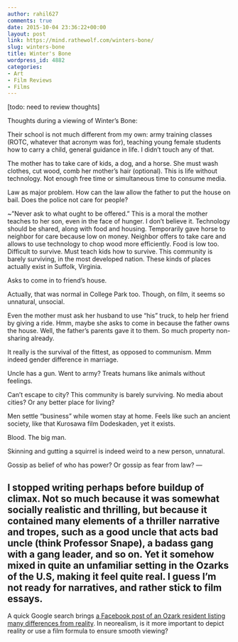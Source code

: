 ```yaml
---
author: rahil627
comments: true
date: 2015-10-04 23:36:22+00:00
layout: post
link: https://mind.rathewolf.com/winters-bone/
slug: winters-bone
title: Winter's Bone
wordpress_id: 4882
categories:
- Art
- Film Reviews
- Films
---
```


[todo: need to review thoughts]

Thoughts during a viewing of Winter’s Bone:

Their school is not much different from my own: army training classes (ROTC, whatever that acronym was for), teaching young female students how to carry a child, general guidance in life. I didn’t touch any of that.

The mother has to take care of kids, a dog, and a horse. She must wash clothes, cut wood, comb her mother’s hair (optional). This is life without technology. Not enough free time or simultaneous time to consume media.

Law as major problem. How can the law allow the father to put the house on bail. Does the police not care for people?

~”Never ask to what ought to be offered.” This is a moral the mother teaches to her son, even in the face of hunger. I don’t believe it. Technology should be shared, along with food and housing.
Temporarily gave horse to neighbor for care because low on money. Neighbor offers to take care and allows to use technology to chop wood more efficiently. Food is low too. Difficult to survive.
Must teach kids how to survive. This community is barely surviving, in the most developed nation. These kinds of places actually exist in Suffolk, Virginia.

Asks to come in to friend’s house.

Actually, that was normal in College Park too. Though, on film, it seems so unnatural, unsocial.

Even the mother must ask her husband to use “his” truck, to help her friend by giving a ride. Hmm, maybe she asks to come in because the father owns the house. Well, the father’s parents gave it to them. So much property non-sharing already.

It really is the survival of the fittest, as opposed to communism.
Mmm indeed gender difference in marriage.

Uncle has a gun. Went to army? Treats humans like animals without feelings.

Can’t escape to city? This community is barely surviving. No media about cities? Or any better place for living?

Men settle “business” while women stay at home. Feels like such an ancient society, like that Kurosawa film Dodeskaden, yet it exists.

Blood. The big man.

Skinning and gutting a squirrel is indeed weird to a new person, unnatural.

Gossip as belief of who has power? Or gossip as fear from law?
—

I stopped writing perhaps before buildup of climax. Not so much because it was somewhat socially realistic and thrilling, but because it contained many elements of a thriller narrative and tropes, such as a good uncle that acts bad uncle (think Professor Snape), a badass gang with a gang leader, and so on. Yet it somehow mixed in quite an unfamiliar setting in the Ozarks of the U.S, making it feel quite real. I guess I’m not ready for narratives, and rather stick to film essays.
--

A quick Google search brings [a Facebook post of an Ozark resident listing many differences from reality](https://www.facebook.com/notes/matt-decker/10-things-winters-bone-got-completely-wrong-about-the-ozarks/10150625789986771). In neorealism, is it more important to depict reality or use a film formula to ensure smooth viewing?
